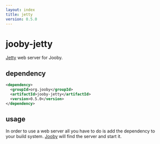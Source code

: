 ```yaml
---
layout: index
title: jetty
version: 0.5.0
---
```


# jooby-jetty

[Jetty](https://www.eclipse.org/jetty) web server for Jooby.

## dependency

```xml
<dependency>
  <groupId>org.jooby</groupId>
  <artifactId>jooby-jetty</artifactId>
  <version>0.5.0</version>
</dependency>
```

## usage

In order to use a web server all you have to do is add the dependency to your build system.
[Jooby](/) will find the server and start it.



